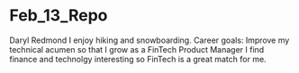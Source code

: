 # Feb_13_Repo
Daryl Redmond
I enjoy hiking and snowboarding.
Career goals: Improve my technical acumen so that I grow as a FinTech Product Manager
I find finance and technolgy interesting so FinTech is a great match for me.
